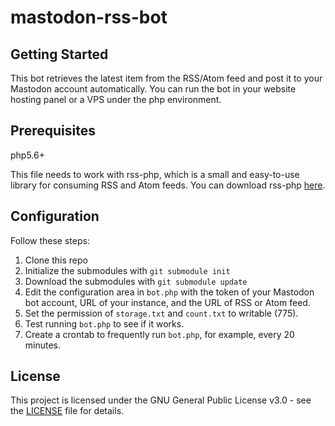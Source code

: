 # mastodon-rss-bot

## Getting Started

This bot retrieves the latest item from the RSS/Atom feed and post it to your Mastodon account automatically. You can run the bot in your website hosting panel or a VPS under the php environment. 

## Prerequisites

php5.6+

This file needs to work with rss-php, which is a small and easy-to-use library for consuming RSS and Atom feeds. You can download rss-php [here](https://github.com/dg/rss-php).

## Configuration

Follow these steps:

1. Clone this repo
2. Initialize the submodules with `git submodule init`
3. Download the submodules with `git submodule update`
4. Edit the configuration area in `bot.php` with the token of your Mastodon bot account, URL of your instance, and the URL of RSS or Atom feed.
5. Set the permission of `storage.txt` and `count.txt` to writable (775).
6. Test running `bot.php` to see if it works.
7. Create a crontab to frequently run `bot.php`, for example, every 20 minutes.

## License

This project is licensed under the GNU General Public License v3.0 - see the [LICENSE](LICENSE) file for details.